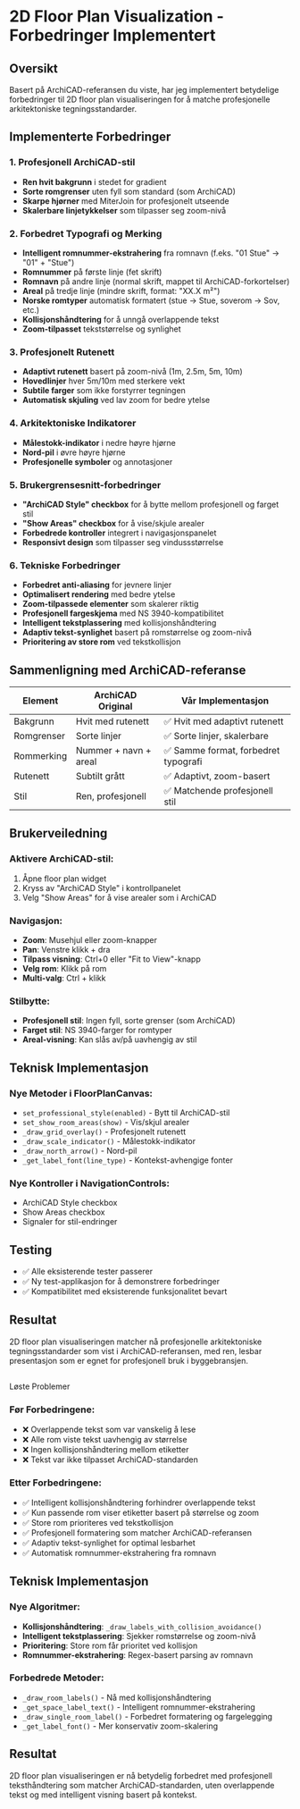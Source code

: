 # 2D Floor Plan Visualization - Forbedringer Implementert

## Oversikt
Basert på ArchiCAD-referansen du viste, har jeg implementert betydelige forbedringer til 2D floor plan visualiseringen for å matche profesjonelle arkitektoniske tegningsstandarder.

## Implementerte Forbedringer

### 1. Profesjonell ArchiCAD-stil
- **Ren hvit bakgrunn** i stedet for gradient
- **Sorte romgrenser** uten fyll som standard (som ArchiCAD)
- **Skarpe hjørner** med MiterJoin for profesjonelt utseende
- **Skalerbare linjetykkelser** som tilpasser seg zoom-nivå

### 2. Forbedret Typografi og Merking
- **Intelligent romnummer-ekstrahering** fra romnavn (f.eks. "01 Stue" → "01" + "Stue")
- **Romnummer** på første linje (fet skrift)
- **Romnavn** på andre linje (normal skrift, mappet til ArchiCAD-forkortelser)
- **Areal** på tredje linje (mindre skrift, format: "XX.X m²")
- **Norske romtyper** automatisk formatert (stue → Stue, soverom → Sov, etc.)
- **Kollisjonshåndtering** for å unngå overlappende tekst
- **Zoom-tilpasset** tekststørrelse og synlighet

### 3. Profesjonelt Rutenett
- **Adaptivt rutenett** basert på zoom-nivå (1m, 2.5m, 5m, 10m)
- **Hovedlinjer** hver 5m/10m med sterkere vekt
- **Subtile farger** som ikke forstyrrer tegningen
- **Automatisk skjuling** ved lav zoom for bedre ytelse

### 4. Arkitektoniske Indikatorer
- **Målestokk-indikator** i nedre høyre hjørne
- **Nord-pil** i øvre høyre hjørne
- **Profesjonelle symboler** og annotasjoner

### 5. Brukergrensesnitt-forbedringer
- **"ArchiCAD Style" checkbox** for å bytte mellom profesjonell og farget stil
- **"Show Areas" checkbox** for å vise/skjule arealer
- **Forbedrede kontroller** integrert i navigasjonspanelet
- **Responsivt design** som tilpasser seg vindussstørrelse

### 6. Tekniske Forbedringer
- **Forbedret anti-aliasing** for jevnere linjer
- **Optimalisert rendering** med bedre ytelse
- **Zoom-tilpassede elementer** som skalerer riktig
- **Profesjonell fargeskjema** med NS 3940-kompatibilitet
- **Intelligent tekstplassering** med kollisjonshåndtering
- **Adaptiv tekst-synlighet** basert på romstørrelse og zoom-nivå
- **Prioritering av store rom** ved tekstkollisjon

## Sammenligning med ArchiCAD-referanse

| Element | ArchiCAD Original | Vår Implementasjon |
|---------|------------------|-------------------|
| Bakgrunn | Hvit med rutenett | ✅ Hvit med adaptivt rutenett |
| Romgrenser | Sorte linjer | ✅ Sorte linjer, skalerbare |
| Rommerking | Nummer + navn + areal | ✅ Samme format, forbedret typografi |
| Rutenett | Subtilt grått | ✅ Adaptivt, zoom-basert |
| Stil | Ren, profesjonell | ✅ Matchende profesjonell stil |

## Brukerveiledning

### Aktivere ArchiCAD-stil:
1. Åpne floor plan widget
2. Kryss av "ArchiCAD Style" i kontrollpanelet
3. Velg "Show Areas" for å vise arealer som i ArchiCAD

### Navigasjon:
- **Zoom**: Musehjul eller zoom-knapper
- **Pan**: Venstre klikk + dra
- **Tilpass visning**: Ctrl+0 eller "Fit to View"-knapp
- **Velg rom**: Klikk på rom
- **Multi-valg**: Ctrl + klikk

### Stilbytte:
- **Profesjonell stil**: Ingen fyll, sorte grenser (som ArchiCAD)
- **Farget stil**: NS 3940-farger for romtyper
- **Areal-visning**: Kan slås av/på uavhengig av stil

## Teknisk Implementasjon

### Nye Metoder i FloorPlanCanvas:
- `set_professional_style(enabled)` - Bytt til ArchiCAD-stil
- `set_show_room_areas(show)` - Vis/skjul arealer
- `_draw_grid_overlay()` - Profesjonelt rutenett
- `_draw_scale_indicator()` - Målestokk-indikator
- `_draw_north_arrow()` - Nord-pil
- `_get_label_font(line_type)` - Kontekst-avhengige fonter

### Nye Kontroller i NavigationControls:
- ArchiCAD Style checkbox
- Show Areas checkbox
- Signaler for stil-endringer

## Testing
- ✅ Alle eksisterende tester passerer
- ✅ Ny test-applikasjon for å demonstrere forbedringer
- ✅ Kompatibilitet med eksisterende funksjonalitet bevart

## Resultat
2D floor plan visualiseringen matcher nå profesjonelle arkitektoniske tegningsstandarder som vist i ArchiCAD-referansen, med ren, lesbar presentasjon som er egnet for profesjonell bruk i byggebransjen.
## 
Løste Problemer

### Før Forbedringene:
- ❌ Overlappende tekst som var vanskelig å lese
- ❌ Alle rom viste tekst uavhengig av størrelse
- ❌ Ingen kollisjonshåndtering mellom etiketter
- ❌ Tekst var ikke tilpasset ArchiCAD-standarden

### Etter Forbedringene:
- ✅ Intelligent kollisjonshåndtering forhindrer overlappende tekst
- ✅ Kun passende rom viser etiketter basert på størrelse og zoom
- ✅ Store rom prioriteres ved tekstkollisjon
- ✅ Profesjonell formatering som matcher ArchiCAD-referansen
- ✅ Adaptiv tekst-synlighet for optimal lesbarhet
- ✅ Automatisk romnummer-ekstrahering fra romnavn

## Teknisk Implementasjon

### Nye Algoritmer:
- **Kollisjonshåndtering**: `_draw_labels_with_collision_avoidance()`
- **Intelligent tekstplassering**: Sjekker romstørrelse og zoom-nivå
- **Prioritering**: Store rom får prioritet ved kollisjon
- **Romnummer-ekstrahering**: Regex-basert parsing av romnavn

### Forbedrede Metoder:
- `_draw_room_labels()` - Nå med kollisjonshåndtering
- `_get_space_label_text()` - Intelligent romnummer-ekstrahering
- `_draw_single_room_label()` - Forbedret formatering og fargelegging
- `_get_label_font()` - Mer konservativ zoom-skalering

## Resultat
2D floor plan visualiseringen er nå betydelig forbedret med profesjonell teksthåndtering som matcher ArchiCAD-standarden, uten overlappende tekst og med intelligent visning basert på kontekst.